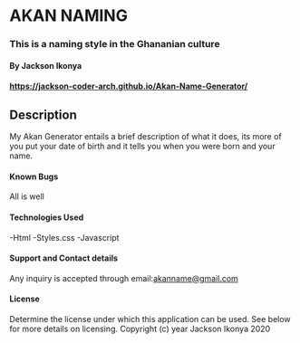 # AKAN NAMING
### This is a naming style in the Ghananian culture
#### By Jackson Ikonya
#### https://jackson-coder-arch.github.io/Akan-Name-Generator/
## Description
My Akan Generator entails a brief description of what it does, its more of you put your date of birth and it tells you when you were born and your name.
#### Known Bugs
All is well
#### Technologies Used
-Html
-Styles.css
-Javascript
#### Support and Contact details
Any inquiry is accepted through email:akanname@gmail.com
#### License
Determine the license under which this application can be used. See below for more details on licensing.
Copyright (c) year Jackson Ikonya 2020